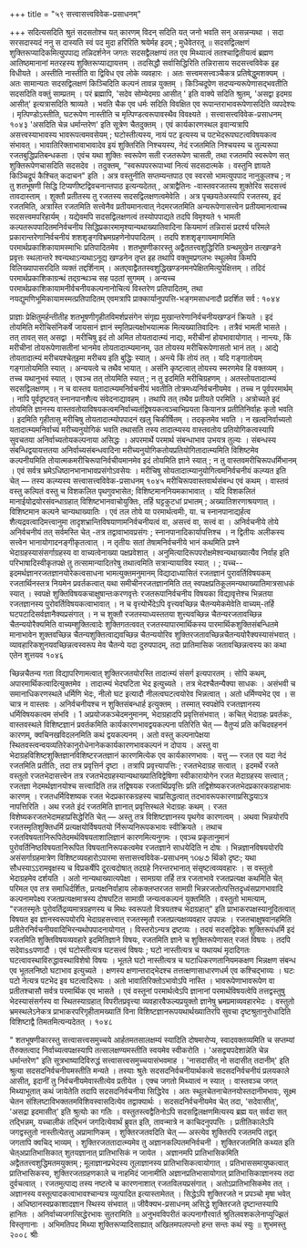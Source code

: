 +++
title = "५९ सत्त्वासत्त्वविवेक-प्रसाधनम्"

+++
सदित्यसदिति श्रुतं सदसतोश्च यत् कारणम् विदन् सदिति यत् जनो भवति सन् असन्नन्यथा । सदा सरसदास्यदं ननु स दास्यति स्वं पद 
मुदा हरिरिति श्रयेर्मह इदम् ; मुधैवेतरतू ॥ 
सदसद्विलक्षणं शुक्तिरूप्यादिकमित्युपपाद्य तन्निदर्शनेन जगतः सदसद्वैलक्षण्यं तत एव मिथ्यात्वं ततश्चाद्वितीयत्वं ब्रह्मण आतिष्ठमानानां मतरहस्य शुक्तिरूप्याद्यायत्तम् । तदसिद्धौ सर्वासिद्धिरिति तन्निरासाय सदसत्त्वविवेक इह विधीयते । 
अस्तीति नास्तीति वा द्विविध एव लोके व्यवहारः । अतः सत्त्वमसत्त्वञ्चैकत्र प्रतिषेद्धुमशक्यम् । अतः सामान्यतः सदसद्विलक्षणं किञ्चिदिति कल्पनं तावन्न युक्तम् । किञ्चिदूपेण सदप्यन्यरूपेणासद्भवतीति सदसदिति वक्तुं साम्प्रतम् । परं ब्रह्मापि, 'सदेव सोम्येदमग्र आसीत् ' इति वाक्ये सदिति श्रुतम्, 'असद्वा इदमग्र आसीत्' इत्यत्रासदिति श्राव्यते । भवति चैक एव धर्मः सदिति विवक्षित एव रूपान्तराभावरूपेणासदिति व्यपदेश्यः । मृत्पिण्डोऽस्तीति, घटरूपेण नास्तीति च मृत्पिण्डत्वरूपावस्थैव विवक्ष्यते । 
सत्त्वासत्त्वविवेक-प्रसाधनम् 
१०४३ 
'असदिति चेन्न धर्मान्तरेण' इति सूत्रेण चैतदुक्तम् । एवं कार्यकारणस्थल इवान्यत्रापि असत्त्वस्याभावस्य भावरूपत्वमवसेयम् ; घटोस्तीत्यस्य, नायं पट इत्यस्य च पटभेदरूपघटत्वविषयकत्व संभावत् । भावातिरिक्ताभावाभावादेव इयं शुक्तिरिति निश्चयस्य, नेदं रजतमिति निश्चयस्य च तुल्यरूपा रजतबुद्धिप्रतिबन्धकता । एवंच यथा शुक्तिः स्वरूपेण सती रजतरूपेण चासती, तथा रजतमपि स्वरूपेण सत् शुक्तिरूपेणचासदिति सदसदेव । तदुक्तम्, “स्वरूपपररूपाभ्यां नित्यं सदसदात्मके । वस्तुनि ज्ञायते किञ्चिद्रूपं कैश्चित् कदाचन" इति । अत्र वस्तुनीति सप्तम्यन्तपाठ एव स्वरसो भामत्युपपाद नानुकूलश्च ; न तु शतभूषणी सिद्धि टिप्यणीष्टद्विवचनान्तपाठ इत्यन्यदेतत् 
, 
अत्राद्वैतिनः -वास्तवरजतस्य शुक्तेरिव सदसत्त्वं तावदास्ताम् । शुक्तौ प्रतीतस्य तु रजतस्य सदसद्विलक्षणत्वमेवेति । 
अत्र पृच्छयतेअस्यापि रजतस्य, इदं रजतमिति, अत्रास्ति रजतमिति सत्त्वेनैव प्रतीयमानत्वात् नेदमरजतमिति अन्यरूपेणासत्त्वेन प्रतीयमानत्वाच्च सदसत्त्वमपरिहार्यम् । यद्येवमपि सदसद्विलक्षणत्वं तस्योपपाद्यते तदपि विमृश्यते १ भामती कल्पतरूपपादितमनिर्वचनीय सिद्धिप्रकारमामृश्यान्यथाख्यातिवादिना कियमाणं तन्निरासं प्रदर्श्य परिमले प्रकारान्तरेणानिर्वचनीयं शशशृङ्गविभ्रमग्रहणेनोपपादितम् । तदपि शशशृङ्गायमाणमिति परमार्थप्रकाशिकायामस्माभिः प्रतिपादितमेव । शतभूषणीकारस्तु अद्वैततत्त्वशुद्धिरिति ग्रन्थमुखेन तत्खण्डने प्रवृत्तः स्थलान्तरे श्वन्यथाऽन्यथाऽनूद्य खण्डनेन तृप्त इह तथापि वक्तुमप्रगलभः स्थूलमेव किमपि विलिख्यापासरदिति व्यक्तं तद्दर्शिनाम् । अतएवाद्वैततस्वशुद्धिखण्डनमनपेक्षितमित्युपेक्षित्तम् । तदिदं परमार्थप्रकाशिकाग्रन्थं तद्ग्रन्थञ्च सह पठतां सुगमम् । अन्यच्च परमार्थप्रकाशिकायामनीर्वचनीयकल्पनानोचित्यं विस्तरेण प्रतिपादितम्, तथा नयद्युमणिभूमिकायामस्मत्प्रतिपादितम् एवमत्रापि प्राक्कार्यानुपपत्ति-भङ्गमसाधनादौ प्रदर्शित सर्व 
: १०४४ 

प्राज्ञाः प्रेक्षितुमर्हन्तीतीह शतभूषणीगृहीतविमर्शप्रसंगेन संगृह्य मुखान्तरेणानिर्वचनीयखण्डनं क्रियते । 
इदं तोयमिति मरीचिसंनिकर्षे जायसानं ज्ञानं स्मृतिप्रत्यक्षोभयात्मक
मित्यख्यातिवादिनः । तत्रैवं भामती 
भासते । तत् तावत् सत् असद्वा । 
मरीचिषु इदं तो अमित तोयतादात्म्यं नाद्यः, मरीचीनां होयभावायोगात् । 
नान्त्यः, किं मरीचीनां तोयरूपेणासतीनां भानमेव तोयतादात्म्यमानम्, उत तोयस्य मरीचिरूपेणासतो भानं तत् । आद्ये तोयतादात्म्यं मरीचयश्चेत्इमा मरीचय इति बुद्धिः स्यात् । अन्त्ये किं तोयं तत् । यदि गङ्गातोयम् गङ्गातोयमिति स्यात् । 
अन्ययत्वे च तथैव भायात् । असंनि
कृष्टत्वात् तोयस्य स्मरणमेव हि वक्तव्यम् । तच्च यथानुभवं स्यात् । एवञ्च 
तत् तोयमिति स्यात् ; न तु इदमिति मरीचिग्रहणम् । 
अतस्तोयतादात्म्यं 
सदसद्विलक्षणम् । न च वास्तव यतादात्म्यमनिर्वचनीयं भवतीति तोत्रमध्यनिर्वचनीयमेव । तच्च न पूर्वपरमार्थम् । नापि पूर्वदृष्टवत् स्नानपानशैत्य संवेदनाद्यावहम् । तथापि तत् तथैव प्रतीयते परमिति । 
अत्रोच्यते इदं तोयमिति ज्ञानस्य वास्तवतोयाविषयकत्वमनिर्वाच्यतंद्विषयकत्वञ्चाभिप्रयता कियानत्र प्रतीतिनिर्वाहः कृतो भवति । इदमिति गृहीतासु मरीचिषु तोयतादात्म्योपपादनं खलु चिकीर्षितम् । तदकृतमेव भवति । 
न खल्वनिर्वाच्यतो यतादात्म्यमनिर्वाच्यं मरीच्यनुयोगिकं भवति तथासति तस्य तादात्म्यस्य वास्तवतोय प्रतियोगिकत्वस्यापि सुवचतया अनिर्वाच्यतोयकल्पनाया असिद्धः । अपरमार्थे परमार्थ संबन्धाभाव उभयत्र तुल्यः । संबन्धस्य संबन्धिद्वयायत्ततया अनिर्वाच्यसंबन्धवादिना मरीच्यनुयोगिकतोयप्रतियोगितादात्म्यमिति विशिष्टमेव कल्पनीयमिति तोयात्मकमरीचिरूपानिर्वचीयमानमेव इदं तोयमिति ज्ञाने स्यात् ; न तु वास्तवमरीचिरूपधर्मिभानम् । एवं सर्वत्र भ्रमेऽधिष्ठानभानाभावप्रसंगोऽवसेयः । मरीचिषु सोयतादात्म्यानुयोगित्वमनिर्वचनीयं कल्प्यत इति चेत् — तस्य कल्प्यस्य 
सत्त्वासत्त्वविवेक-प्रसाधनम् 
१०४५ 
मरीचिरूपवास्तवार्थसंबन्ध एवं कथम् । वास्तवं वस्तु कल्पितं वस्तु च विशकलित पृथगुवभासेत; विशिष्टमाननियमकाभावात् । यदि विशकलितं मानाईयोद्रयोरसंवन्धाग्रहात् विशिष्टभानवाचोयुक्तिः, तर्हि घट्टकुटधां प्रभातम् ; अख्यातिशरणाश्रयणात् । विशिष्टमान कल्पने चान्यथाख्यातिः । एवं तल तोये या परमार्थत्वमीः, या. च स्नानपानाद्यर्हत्व शैत्यद्रवत्वादिमत्त्वानुमा तादृशभ्रान्तिविषयाणामनिर्वचनीयत्वं वा, असत्त्वं वा, सत्त्वं वा । अनिर्वचनीये तोये अनिर्वचनीयं तत् सर्वमस्ति चेत् -तत्र तद्वावाभावप्रसंगः ; स्नानपानादिकार्यापत्तिश्च । न द्वितीयः अलीकस्य सत्त्वेन भानायोगादनङ्गीकृतत्वात् । न तृतीयः सतां तेषामनिर्वचनीये भानं कथमिति प्रश्ने भेदाग्रहस्यासंसर्गाग्रहस्य वा वाच्यत्वेनाख्या पक्षप्रवेशात् । अनुमित्यादिरूपपरोक्षमेश्वन्यथाख्यात्यैव निर्वाह इति परिभाषादिस्वीकृतपक्षे तु तत्सामान्यादितरेषु तथात्वमिति सत्रान्यायाविव स्यात् । 
; 
यच्च--इदमर्थज्ञानरजतज्ञानयोरेकत्वसाधना भामत्युक्तमनुमानम् विद्यादाध्यासितं रजतज्ञानं पुरावर्तिविषयकम् रजतार्थिनस्तत्र नियमेन प्रवर्तकत्वात् यथा समीचीनरजतज्ञानमिति
तत् स्वपक्षप्रतिकूलमन्यथाख्यातिमात्रसाधकं स्यात् । स्वपक्षे शुक्तिविषयकचाक्षुषान्तःकरणवृत्तेः रजतरूपानिर्वचनीय विषयका विद्यावृत्तेश्च भिन्नतया रजतज्ञानस्य पुरोवर्तिविषयकत्वाभावात् । न च वृत्त्योर्भेदेऽपि वृत्त्यवच्छिन्न चैतन्यमेकमेवेति वाच्यम्-तर्हि घटपटादिसर्वज्ञानैक्यप्रसंगात् । न च शुक्तौ रजतस्याध्यस्ततया शुत्त्यवच्छिन्न चैतन्यरजतावच्छिन्न चैतन्ययोरैक्यमिति वाच्यम्शुक्तित्वादेः शुक्तिगतत्ववत् रजतस्यापारमार्थिकस्य पारमार्थिकशुक्तिसंबन्धितमे मानाभावेन शुक्तवच्छिन्न चैतन्यशुक्तित्वाद्यवच्छिन्न चैतन्ययोरिव शुक्तिरजतावच्छिन्नचैतन्ययोरैक्यस्यासंभवात् । व्यावहारिकशुनयवच्छिन्नत्वस्वरूप मेव चैतन्ये यदा दुरुपपादम्, तदा प्रातिमासिक जतावच्छिन्नत्वस्य का कथा एतेन शुत्तयव
१०४६ 

च्छिन्नचैतन्य गता विद्यापरिणामत्वात् शुक्तिरजतयोरस्ति तादात्म्यं संसर्ग इत्यपारतम् । सोपि कथम्, अपारमार्थिकत्वादित्युक्तमेव । तादात्म्यं भेदघटिता भेद इत्युच्यते । तत्र भेदश्चैतन्यैक्या साधकः । असंभवी च समानाधिकरणस्थले धर्मिणि भेदः, नीलो घट इत्यादौ नीलत्वघटत्वयोरेव भिन्नत्वात् । अतो धर्मिण्यभेद एव । स चात्र न वास्तवः । अनिर्वचनीयश्च न शुक्तिसंबन्धार्ह इत्युक्तम् । तस्मात् स्वपक्षेपि रजतज्ञानस्य धर्मिविषयकत्वम संभवि । 
1 
अप्रयोजकञ्चेदमनुमानम्, भेदाग्रहादपि प्रवृत्तिसंभवात् । कचित् भेदाग्रहः प्रवर्तकः, वास्तवस्थले विशिष्टज्ञानं प्रवर्तकमिति कार्यकारणभावद्वयकल्पना पतिरिति चेत् — वैतुप्यं प्रति कचिदवहननं कारणम्, क्वचिनखविदलनमिति कथं द्वयकल्पनम् । अतो वस्तु कल्पनापेक्षया स्थितवस्त्वन्वयव्यतिरेकानुरोधेनानेककार्यकारणभावकल्पनं न दोपाय । अस्तु वा भेदाग्रहविशिष्टशुक्तिज्ञानविशिष्टरजतज्ञानं कारणमित्येक एव कार्यकारणभावः । यत्तु — रजत एव यदा नेदं रजतमिति प्रतीतिः, तदा तत्र प्रवृत्तिर्न दृष्टा । तत्रापि प्रवृत्त्यापत्तिः ; रजतभेदाग्रह सत्वात् । इदमर्थे रजते वस्तुतो रजतभेदासत्त्वेन तत्र रजतभेदग्रहस्यान्यथाख्यातिविद्वेषिणा स्वीकारायोगेन रजत
मेदाग्रहस्य सत्त्वात् ; रजतज्ञा नेदमर्थज्ञानयोश्च सत्त्वादिति तन्न तद्विषयक रजतार्थिप्रवृत्तिः प्रति तद्विशेष्यकरजतभेदप्रकारकग्रहाभावः कारणम् । रजतधर्मिविशष्यक रजत भेदप्रकारकग्रहस्य चाप्रसिद्धत्वात् तदभावरूपकारणाप्रसिद्धयाऽत्र नापत्तिरिति । अथ रजते इंदं रजतमिति ज्ञानात् प्रवृत्तिस्थले भेदाग्रहः कथम् । रजत विशेष्यकरजतभेदामहाप्रसिद्धेरिति चेत् — अस्तु तत्र विशिष्टज्ञानस्य पृथगेव कारणत्वम् । अथवा भिन्नयोरपि रजतस्मृतिशुक्तिधर्मि प्रत्यक्षयोर्विषयतयो र्निरूप्यनिरूपकभावः स्वीक्रियते । तथाच रजतविषयतानिरूपितेदमर्थविषयताशालिज्ञानं कारणमित्यनुगमः । एवञ्च प्रकृतानुमानं पुरोवर्तिनिष्ठविषयतानिरूपित विषयतानिरूपकत्वमेव रजतज्ञाने साधयेदिति न दोषः । भिन्नज्ञानविषययोरपि असंसर्गाग्रहमात्रेण विशिष्टव्यवहारोऽपारमा
सत्तासत्त्वविवेक-प्रसाधनम् 
૧૦૪૭ 
र्थिको दृष्टः; यथा सौधस्याऽऽरामवृक्षस्य च विप्रकर्षेपि दूरत्वदोषात् तदग्रहे निरन्तरभानात् संसृष्टत्वव्यवहारः । स वस्तुतो भेदाग्रहमेव दर्शयति । अतो नान्यथाख्यात्यपेक्षा । 
सामग्रया 
तर्हि तत्र रजताभावे रजतप्रत्यक्ष कथमिति चेत् परिमल एव तत्र समाधिर्दर्शितः, प्रत्यक्षनिर्वाहाय लोकक्लप्तरजत सामग्री भिन्नरजतोत्पत्तितदृध्वंसप्रागभावादि कल्पनामपेक्ष्य रजतप्रत्यक्षमात्रस्य दोषघटित सामाग्री जन्यत्वकल्पनं युक्तमिति । वस्तुतो भामत्याम्, "रजतस्मृतेः पुरोवर्तिद्रव्यमात्रग्रहणस्य च मिथः स्वरूपतो वित्रयतश्च भेदाग्रहात्" इति प्राभाकरपक्षस्यानूदितत्वात् विषयत इव ज्ञानस्वरूपयोरपि भेदाग्रहसत्त्वात् रजतस्मृतौ रजतप्रत्यक्षव्यवहार उपपन्नः । रजतचाक्षुषवानहमिति प्रतीतेरनिर्वचनीयवादिभिरन्यथोपपादनायोगात् । विस्तरोऽन्यत्र द्रष्टव्यः । तदयं 
सदसद्विवेकः 
शुक्तिरूपंधर्मि 
इदं रजतमिति शुक्तिविषयव्यवहारे इदमितिज्ञाने विषयः, रजतमिति ज्ञाने च शुक्तिरूपेणासत् रजतं विषयः । तदपि सदेवाssपणादौ । एवं घटोस्तीत्यत्र घटसत्त्वं विषयः ; घटो नास्तीत्यत्र च यथायथं मृदादिगतः घटत्वावस्थाविरुद्धावस्थाविशेषो विषयः । भूतले घटो नास्तीत्यत्र च घटाधिकरणतानियमकक्षण भिन्नक्षण संबन्ध एव भूतलनिष्ठो घटाभाव इत्युच्यते । क्षणस्य क्षणान्तराद्भेदश्च तत्तत्क्षणासाधारणधर्म एव कश्चिद्भाव्यः । घटः पटो नेत्यत्र पटभेद इव घटत्वादिरूपः । अतो भावातिरिक्तोऽभावोऽपि नास्ति । भावरूपेणाभावरूपेण वा प्रतीतश्चासौ सर्वत्र परमार्थिक एव भासते । एवं वस्तूनां परमार्थत्वेऽपि ज्ञानानां परमार्थविषयत्वेपि तत्तद्वस्तुषु भेदस्यासंसर्गस्य वा स्थितस्याग्रहात् विपरीतप्रवृत्त्या व्यवहारवैफल्यप्रयुक्तो ज्ञानेषु भ्रमप्रमाव्यवहारभेदः । वस्तुतो भ्रमस्थलेऽनेकत्र प्राभाकरपरिगृहीतामख्यातिं विना विशिष्टज्ञानरूपयथार्थख्यातिरपि सुवचा दृष्टश्रुतानुरोधादिति विशिष्टाद्वै तिमतमित्यन्यदेतत् । 
१०४८ 

" 
शतभूषणीकारस्तु सत्त्वासत्त्वसमुच्चये आर्हतमतसालक्षम्यं स्यादिति दोषमारोप्य, स्वादवक्तव्यमिति च सप्तम्यां तैरुक्तत्वाद निर्वाच्यत्वपक्षस्यापि तत्सालक्षण्यमस्तीति स्वयमेव स्वीकरोति । 'असद्व्यपदेशान्नेति चेन्न धर्मान्तरेण" इति सूत्रभाष्यादिविरुद्धं सत्त्वासत्त्वसमुच्चयासंभवमाह । 'नासदासीत् नो सदासीत् तदानीम्' इति श्रुत्या सदसदनिर्वचनीयमस्तीति मन्यते । तस्याः श्रुतेः सदसदनिर्वचनीयार्थकत्वे सदसदनिर्वचनीयं प्रलयकाले आसीत्, इदानीं तु निर्वचनीयमेवास्तीत्येव प्रतीयेत । एक्च जगतो मिथ्यात्वं न स्यात् । वास्तवञ्च जगत् मिथ्याभूतात् कथं जायेतेति तदापि सदसदनिर्वचनीया सिद्धिरेव । अतः स्थूलचेतनाचेतनयोस्तदानीमभावः, सूक्ष्म चेतन संश्लिष्टाविभक्ततमविशिवस्वासदित्येव तद्वाक्यार्थः । सदसदनिर्वचनीयमेव चेत् तदा, 'सदेवासीत्', 'असद्रा इदमासीत्' इति श्रुत्योः का गतिः । वस्तुतस्त्वद्वैतिनोऽपि सदसद्विलक्षणमित्यस्य ब्रह्म यत् सर्वदा सत् तद्भिन्नम्, यच्चालीकं तद्भिनं जगदित्येवार्थं ब्रुवत इति, तावन्मात्रे न काचिदनुपपत्तिः । प्रतीतिकालेऽपि जगद्वस्तुतो नास्तीत्येतत्तु अप्रामाणिकम् । शुक्तिरजतवदिति चेत् — अस्त्येव शुक्तिरपि रजतमपि तद्वत् जगतापि क्वचिद् भाव्यम् । शुक्तिरजततादात्म्यमेव तु अज्ञानकल्पितमनिर्वचनी । शुक्तिरजतमिति कथ्यत इति चेत्अप्रातिभासिकात् शुतयज्ञानात् प्रातिभासिकं न जायेत । अज्ञानमपि प्रातिभासिकमिति अद्वैततत्त्वशुद्धिमतमयुक्तम् ; मूलाज्ञानप्रभेदस्य तूलाज्ञानस्य प्रातिभासिकत्वायोगात् । प्रतिभाससमायुष्कत्वात् प्रातिभासिकस्य, शुक्तिरजतग्रहणकाले च नाहमिदं जानामीति अज्ञानप्रतिभासायोगात् प्रातिभासिकाज्ञानस्य तदा दुर्वचत्वात् । रजतमुत्पाद्य तस्य नष्टत्वे च कारणनाशात् रजतविलयप्रसंगात् । 
अतोऽप्रातिभासिकमेव तत् । अज्ञानस्य वस्तूत्पादकत्वाभावश्चान्यत्र व्युत्पादित इत्यास्तामेतत् । 
सिद्धेऽपि शुक्तिरजते न प्रपञ्चो मृषा भवेत् । अधिष्ठानस्वप्रकाशादज्ञान स्थिस्य संभवात् ॥ 
जीवैक्यभ-प्रसाधनम् 
असिद्धे शुक्तिरजते दृष्टान्तस्यापि हानितः । अनिर्वाच्यजगत्सिद्धेरभावः सुतरामिति ॥ अनुभवविपरीतं कल्पनागौरवार्त 
श्रुतिलवशकलेनाप्युज्झितं विस्तृणानाः । अभिमतिपद मिथ्या शुक्तिरूप्यादिसाह्यात् 
अखिलमपलपन्तो हन्त सन्तः कथं स्युः ॥ 
शुभमस्तु 
२००८ 
श्रीः